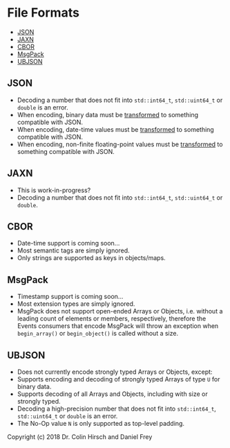 # File Formats

* [JSON](#JSON)
* [JAXN](#JAXN)
* [CBOR](#CBOR)
* [MsgPack](#MsgPack)
* [UBJSON](#UBJSON)

## JSON

* Decoding a number that does not fit into `std::int64_t`, `std::uint64_t` or `double` is an error.
* When encoding, binary data must be [transformed](Events-Interface.md#included-transformers) to something compatible with JSON.
* When encoding, date-time values must be [transformed](Events-Interface.md#included-transformers) to something compatible with JSON.
* When encoding, non-finite floating-point values must be [transformed](Events-Interface.md#included-transformers) to something compatible with JSON.

## JAXN

* This is work-in-progress?
* Decoding a number that does not fit into `std::int64_t`, `std::uint64_t` or `double`.

## CBOR

* Date-time support is coming soon...
* Most semantic tags are simply ignored.
* Only strings are supported as keys in objects/maps.

## MsgPack

* Timestamp support is coming soon...
* Most extension types are simply ignored.
* MsgPack does not support open-ended Arrays or Objects, i.e. without a leading count of elements or members, respectively, therefore the Events consumers that encode MsgPack will throw an exception when `begin_array()` or `begin_object()` is called without a size.

## UBJSON

* Does not currently encode strongly typed Arrays or Objects, except:
* Supports encoding and decoding of strongly typed Arrays of type `U` for binary data.
* Supports decoding of all Arrays and Objects, including with size or strongly typed.
* Decoding a high-precision number that does not fit into `std::int64_t`, `std::uint64_t` or `double` is an error.
* The No-Op value `N` is only supported as top-level padding.

Copyright (c) 2018 Dr. Colin Hirsch and Daniel Frey
